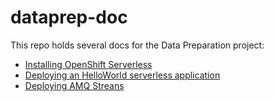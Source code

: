 # dataprep-doc
This repo holds several docs for the Data Preparation project:
- [Installing OpenShift Serverless](serverless)
- [Deploying an HelloWorld serverless application](serverless/helloworld)
- [Deploying AMQ Streans](amq-streams)